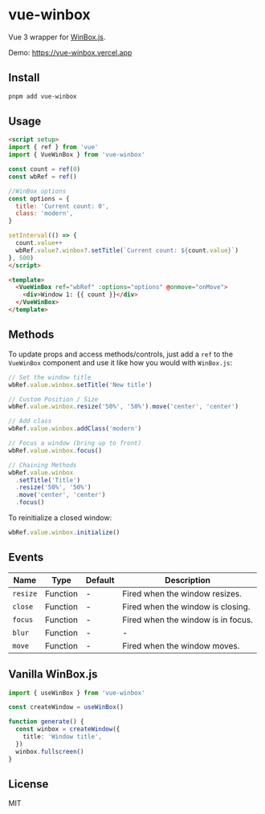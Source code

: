 # vue-winbox

Vue 3 wrapper for [WinBox.js](https://github.com/nextapps-de/winbox).

Demo: https://vue-winbox.vercel.app

## Install

```bash
pnpm add vue-winbox
```

## Usage

```html
<script setup>
import { ref } from 'vue'
import { VueWinBox } from 'vue-winbox'

const count = ref(0)
const wbRef = ref()

//WinBox options
const options = {
  title: 'Current count: 0',
  class: 'modern',
}

setInterval(() => {
  count.value++
  wbRef.value?.winbox?.setTitle(`Current count: ${count.value}`)
}, 500)
</script>

<template>
  <VueWinBox ref="wbRef" :options="options" @onmove="onMove">
    <div>Window 1: {{ count }}</div>
  </VueWinBox>
</template>
```

## Methods

To update props and access methods/controls, just add a `ref` to the `VueWinBox` component and use it like how you would with `WinBox.js`:

```ts
// Set the window title
wbRef.value.winbox.setTitle('New title')

// Custom Position / Size
wbRef.value.winbox.resize('50%', '50%').move('center', 'center')

// Add class
wbRef.value.winbox.addClass('modern')

// Focus a window (bring up to front)
wbRef.value.winbox.focus()

// Chaining Methods
wbRef.value.winbox
  .setTitle('Title')
  .resize('50%', '50%')
  .move('center', 'center')
  .focus()
```

To reinitialize a closed window:

```javascript
wbRef.value.winbox.initialize()
```

## Events

Name | Type | Default | Description |
------ | ------ | ------ | ------ |
`resize` | Function | - | Fired when the window resizes. |
`close` | Function | - | Fired when the window is closing. |
`focus` | Function | - | Fired when the window is in focus. |
`blur` | Function | - | - |
`move` | Function | - | Fired when the window moves. |


## Vanilla WinBox.js

```ts
import { useWinBox } from 'vue-winbox'

const createWindow = useWinBox()

function generate() {
  const winbox = createWindow({
    title: 'Window title',
  })
  winbox.fullscreen()
}
```

## License
MIT
